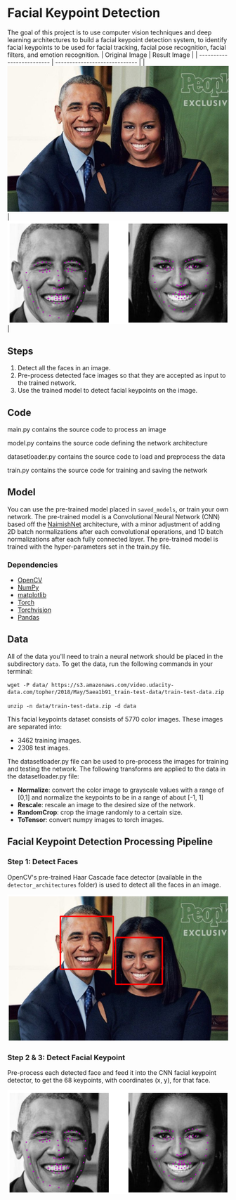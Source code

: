 [image1]: ./images/obamas.jpg "Obamas"
[image2]: ./images/obamas_result.png "Obamas_result"
[image3]: ./images/obamas_detected.png "Obamas Detect image"
[image4]: ./images/the_beatles_detected.png "The beatles detect images"
[image5]: ./images/the_beatles_result.png "The beatles result images"
# Facial Keypoint Detection
The goal of this project is to use computer vision techniques and deep learning architectures to build a facial keypoint detection system, to identify facial keypoints to be used for facial tracking, facial pose recognition, facial filters, and emotion recognition.
| Original Image            | Result Image                  |
| ------------------------- | ----------------------------- |
| ![Original Image][image1] | ![Final Result Image][image2] |
## Steps
  1. Detect all the faces in an image.
  2. Pre-process detected face images so that they are accepted as input to the trained network.
  3. Use the trained model to detect facial keypoints on the image.
  
 ## Code
 main.py contains the source code to process an image

 model.py contains the source code defining the network architecture  

 datasetloader.py contains the source code to load and preprocess the data

 train.py contains the source code for training and saving the network

## Model
You can use the pre-trained model placed in `saved_models`, or train your own network. The pre-trained model is a Convolutional Neural Network (CNN) based off the [ NaimishNet](https://arxiv.org/pdf/1710.00977.pdf) architecture, with a minor adjustment of adding 2D batch normalizations after each convolutional operations, and 1D batch normalizations after each fully connected layer. The pre-trained model is trained with the hyper-parameters set in the train.py file.
 ### Dependencies
- [OpenCV](http://opencv.org/)
- [NumPy](http://www.numpy.org/)
- [matplotlib](http://matplotlib.org/)
- [Torch](http://PyTorchpytorch.org)
- [Torchvision](https://pytorch.org/docs/stable/torchvision/index.html)
- [Pandas](https://pandas.pydata.org/)


 ## Data
 All of the data you'll need to train a neural network should be placed in the subdirectory `data`. To get the data, run the following commands in your terminal:

```
wget -P data/ https://s3.amazonaws.com/video.udacity-data.com/topher/2018/May/5aea1b91_train-test-data/train-test-data.zip

unzip -n data/train-test-data.zip -d data
```
This facial keypoints dataset consists of 5770 color images. These images are separated into:
- 3462 training images.
- 2308 test images.
  
The datasetloader.py file can be used to pre-process the images for training and testing the network. 
The following transforms are applied to the data in the datasetloader.py file:
- **Normalize**: convert the color image to grayscale values with a range of [0,1] and normalize the keypoints to be in a range of about [-1, 1] 
- **Rescale**: rescale an image to the desired size of the network. 
- **RandomCrop**: crop the image randomly to a certain size.
- **ToTensor**: convert numpy images to torch images.


## Facial Keypoint Detection Processing Pipeline
### Step 1: Detect Faces
OpenCV's pre-trained Haar Cascade face detector (available in the `detector_architectures` folder) is used to detect all the faces in an image. 

![Obamas Detected][image3]

 ### Step 2 & 3: Detect Facial Keypoint
 Pre-process each detected face and feed it into the CNN facial keypoint detector, to get the 68 keypoints, with coordinates (x, y), for that face.
 
![Obama Final Result Image][image2]
